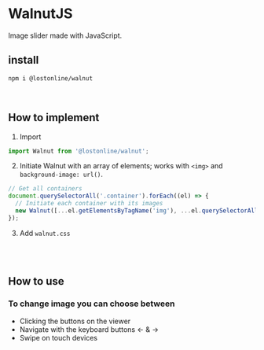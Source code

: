 # WalnutJS
Image slider made with JavaScript.  


## install
```
npm i @lostonline/walnut
```
<br/>

## How to implement 

1. Import 
```javascript
import Walnut from '@lostonline/walnut';
```

2. Initiate Walnut with an array of elements; works with `<img>` and `background-image: url()`.
```javascript
// Get all containers
document.querySelectorAll('.container').forEach((el) => {
  // Initiate each container with its images
  new Walnut([...el.getElementsByTagName('img'), ...el.querySelectorAll('.image')]);
});
```

3. Add `walnut.css`

<br/><br/>


## How to use
### To change image you can choose between 
   
- Clicking the buttons on the viewer
- Navigate with the keyboard buttons <- & ->
- Swipe on touch devices
